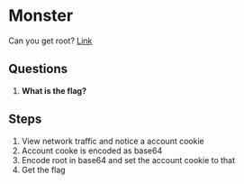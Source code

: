 # Monster
Can you get root? [Link](http://hats.team/webc/monster/)


## Questions
1. **What is the flag?**

## Steps
1. View network traffic and notice a account cookie
2. Account cooke is encoded as base64
3. Encode root in base64 and set the account cookie to that
4. Get the flag
